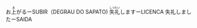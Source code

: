 お<ruby>上<rt>あ</rt></ruby>がるーSUBIR（DEGRAU DO SAPATO)
<ruby>失礼<rt>しつれい</rt></ruby>しますーLICENCA
失礼しましたーSAIDA
